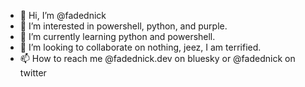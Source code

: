 - 👋 Hi, I’m @fadednick
- 👀 I’m interested in powershell, python, and purple.
- 🌱 I’m currently learning python and powershell.
- 💞️ I’m looking to collaborate on nothing, jeez, I am terrified.
- 📫 How to reach me @fadednick.dev on bluesky or @fadednick on twitter

<!---
fadednick/fadednick is a ✨ special ✨ repository because its `README.md` (this file) appears on your GitHub profile.
You can click the Preview link to take a look at your changes.
--->
